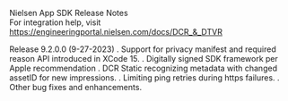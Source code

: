 Nielsen App SDK Release Notes  
For integration help, visit https://engineeringportal.nielsen.com/docs/DCR_&_DTVR

Release 9.2.0.0 (9-27-2023) 
. Support for privacy manifest and required reason API introduced in XCode 15.
. Digitally signed SDK framework per Apple recommendation
. DCR Static recognizing metadata with changed assetID for new impressions. 
. Limiting ping retries during https failures. 
. Other bug fixes and enhancements. 
